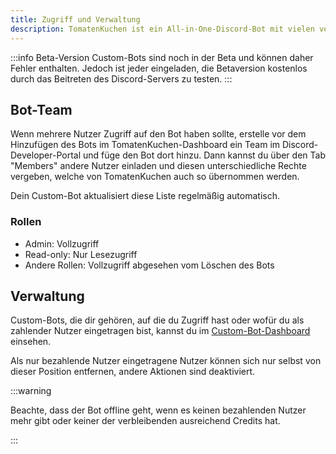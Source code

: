 ```yaml
---
title: Zugriff und Verwaltung
description: TomatenKuchen ist ein All-in-One-Discord-Bot mit vielen verschiedenen Funktionen. Erfahre, wie Berechtigungen für Custom-Bots funktionieren.
---
```


:::info Beta-Version
Custom-Bots sind noch in der Beta und können daher Fehler enthalten.
Jedoch ist jeder eingeladen, die Betaversion kostenlos durch das Beitreten des Discord-Servers zu testen.
:::

## Bot-Team

Wenn mehrere Nutzer Zugriff auf den Bot haben sollte, erstelle vor dem Hinzufügen des Bots im TomatenKuchen-Dashboard ein Team im Discord-Developer-Portal und füge den Bot dort hinzu. Dann kannst du über den Tab "Members" andere Nutzer einladen und diesen unterschiedliche Rechte vergeben, welche von TomatenKuchen auch so übernommen werden.

Dein Custom-Bot aktualisiert diese Liste regelmäßig automatisch.

### Rollen

- Admin: Vollzugriff
- Read-only: Nur Lesezugriff
- Andere Rollen: Vollzugriff abgesehen vom Löschen des Bots

## Verwaltung

Custom-Bots, die dir gehören, auf die du Zugriff hast oder wofür du als zahlender Nutzer eingetragen bist, kannst du im [Custom-Bot-Dashboard](https://tomatenkuchen.com/dashboard/custom) einsehen.

Als nur bezahlende Nutzer eingetragene Nutzer können sich nur selbst von dieser Position entfernen, andere Aktionen sind deaktiviert.

:::warning

Beachte, dass der Bot offline geht, wenn es keinen bezahlenden Nutzer mehr gibt oder keiner der verbleibenden ausreichend Credits hat.

:::
